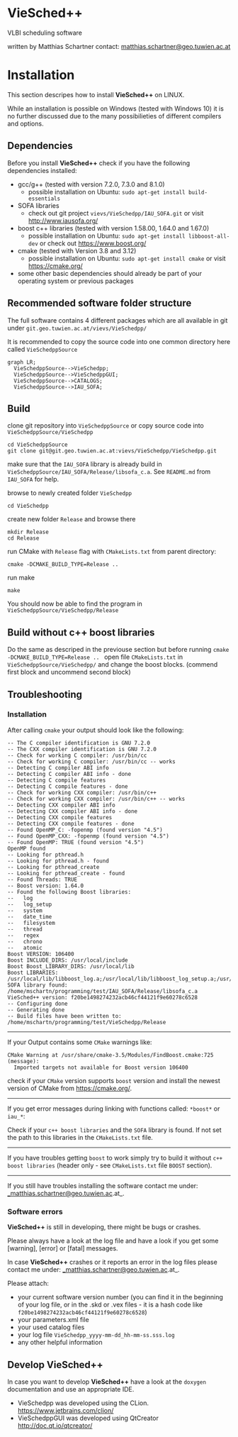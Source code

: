 # VieSched++

VLBI scheduling software

written by Matthias Schartner
contact: matthias.schartner@geo.tuwien.ac.at

# Installation 

This section descripes how to install __VieSched++__ on LINUX. 

While an installation is possible on Windows (tested with Windows 10) it is no 
further discussed due to the many possibilieties of different compilers and options. 

## Dependencies

Before you install __VieSched++__ check if you have the following dependencies installed:

* gcc/g++ (tested with version 7.2.0, 7.3.0 and 8.1.0)
  * possible installation on Ubuntu: `sudo apt-get install build-essentials`
* SOFA libraries
  * check out git project `vievs/VieSchedpp/IAU_SOFA.git` or visit http://www.iausofa.org/
* boost c++ libraries (tested with version 1.58.00, 1.64.0 and 1.67.0)
  * possible installation on Ubuntu: `sudo apt-get install libboost-all-dev` or check out https://www.boost.org/
* cmake (tested with Version 3.8 and 3.12)
  * possible installation on Ubuntu: `sudo apt-get install cmake` or visit https://cmake.org/
* some other basic dependencies should already be part of your operating system or previous packages

## Recommended software folder structure

The full software contains 4 different packages which are all available in git under `git.geo.tuwien.ac.at/vievs/VieSchedpp/`

It is recommended to copy the source code into one common directory here called `VieSchedppSource`

```mermaid
graph LR;
  VieSchedppSource-->VieSchedpp;
  VieSchedppSource-->VieSchedppGUI;
  VieSchedppSource-->CATALOGS;
  VieSchedppSource-->IAU_SOFA;
```


## Build 

clone git repository into `VieSchedppSource` or copy source code into `VieSchedppSource/VieSchedpp`
    
    cd VieSchedppSource
    git clone git@git.geo.tuwien.ac.at:vievs/VieSchedpp/VieSchedpp.git

make sure that the `IAU_SOFA` library is already build in `VieSchedppSource/IAU_SOFA/Release/libsofa_c.a`. 
See `README.md` from `IAU_SOFA` for help.
    
browse to newly created folder `VieSchedpp`

    cd VieSchedpp
    
create new folder `Release` and browse there

    mkdir Release
    cd Release

run CMake with `Release` flag with `CMakeLists.txt` from parent directory:

    cmake -DCMAKE_BUILD_TYPE=Release .. 
    
run make

    make 
    
You should now be able to find the program in `VieSchedppSource/VieSchedpp/Release`

## Build without c++ boost libraries

Do the same as descriped in the previouse section but before running 
`cmake -DCMAKE_BUILD_TYPE=Release .. ` open file `CMakeLists.txt` in 
`VieSchedppSource/VieSchedpp/` and change the boost blocks. 
(commend first block and uncommend second block)

## Troubleshooting

### Installation

After calling `cmake` your output should look like the following:

    -- The C compiler identification is GNU 7.2.0
    -- The CXX compiler identification is GNU 7.2.0
    -- Check for working C compiler: /usr/bin/cc
    -- Check for working C compiler: /usr/bin/cc -- works
    -- Detecting C compiler ABI info
    -- Detecting C compiler ABI info - done
    -- Detecting C compile features
    -- Detecting C compile features - done
    -- Check for working CXX compiler: /usr/bin/c++
    -- Check for working CXX compiler: /usr/bin/c++ -- works
    -- Detecting CXX compiler ABI info
    -- Detecting CXX compiler ABI info - done
    -- Detecting CXX compile features
    -- Detecting CXX compile features - done
    -- Found OpenMP_C: -fopenmp (found version "4.5") 
    -- Found OpenMP_CXX: -fopenmp (found version "4.5") 
    -- Found OpenMP: TRUE (found version "4.5")  
    OpenMP found
    -- Looking for pthread.h
    -- Looking for pthread.h - found
    -- Looking for pthread_create
    -- Looking for pthread_create - found
    -- Found Threads: TRUE  
    -- Boost version: 1.64.0
    -- Found the following Boost libraries:
    --   log
    --   log_setup
    --   system
    --   date_time
    --   filesystem
    --   thread
    --   regex
    --   chrono
    --   atomic
    Boost VERSION: 106400
    Boost INCLUDE_DIRS: /usr/local/include
    Boost Boost_LIBRARY_DIRS: /usr/local/lib
    Boost LIBRARIES: /usr/local/lib/libboost_log.a;/usr/local/lib/libboost_log_setup.a;/usr/local/lib/libboost_system.a;/usr/local/lib/libboost_date_time.a;/usr/local/lib/libboost_filesystem.a;/usr/local/lib/libboost_thread.a;/usr/local/lib/libboost_regex.a;/usr/local/lib/libboost_chrono.a;/usr/local/lib/libboost_atomic.a
    SOFA library found: /home/mschartn/programming/test/IAU_SOFA/Release/libsofa_c.a
    VieSched++ version: f20be1498274232acb46cf44121f9e60278c6528
    -- Configuring done
    -- Generating done
    -- Build files have been written to: /home/mschartn/programming/test/VieSchedpp/Release

----

If your Output contains some `CMake` warnings like:

    CMake Warning at /usr/share/cmake-3.5/Modules/FindBoost.cmake:725 (message):
      Imported targets not available for Boost version 106400

check if your `CMake` version supports `boost` version and install the newest version of CMake from https://cmake.org/.

----

If you get error messages during linking with functions called: `*boost*` or `iau_*`:

Check if your `c++ boost libraries` and the `SOFA` library is found. If not set the path to this libraries in the `CMakeLists.txt` file.

----

If you have troubles getting `boost` to work simply try to build it without `c++ boost libraries` (header only - see `CMakeLists.txt` file `BOOST` section). 

----

If you still have troubles installing the software contact me under: _matthias.schartner@geo.tuwien.ac.at_. 

### Software errors

__VieSched++__ is still in developing, there might be bugs or crashes. 

Please always have a look at the log file and have a look if you get some [warning], [error] or [fatal] messages. 

In case __VieSched++__ crashes or it reports an error in the log files please contact me under: _matthias.schartner@geo.tuwien.ac.at_. 

Please attach: 
* your current software version number (you can find it in the beginning of your log file, or in the .skd or .vex files - it is a hash code like `f20be1498274232acb46cf44121f9e60278c6528`)
* your parameters.xml file 
* your used catalog files
* your log file `VieSchedpp_yyyy-mm-dd_hh-mm-ss.sss.log`
* any other helpful information 

## Develop VieSched++

In case you want to develop __VieSched++__ have a look at the `doxygen` documentation and use an appropriate IDE. 

* VieSchedpp was developed using the CLion. https://www.jetbrains.com/clion/
* VieSchedppGUI was developed using QtCreator http://doc.qt.io/qtcreator/